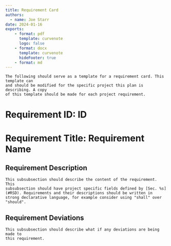 ```yaml
---
title: Requirement Card
authors:
  - name: Joe Starr
date: 2024-01-16
exports:
    - format: pdf
      template: curvenote
      logo: false
    - format: docx
      template: curvenote
      hideFooter: true
    - format: md
---
```

```{note}
The following should serve as a template for a requirement card. This template can
and should be modified for the specific project this plan is describing. A copy
of this template should be made for each project requirement.
```

# Requirement ID: **ID**

# Requirement Title: **Requirement Name**

## Requirement Description

```{note}
This subsubsection should describe the content of the requirement. This
subsubsection should have project specific fields defined by [Sec. %s](#RSD). Requirements and their descriptions should be written in strong declarative language, for example consider using "shall" over "should".
```

## Requirement Deviations

```{note}
This subsubsection should describe what if any deviations are being made to
this requirement.
```
